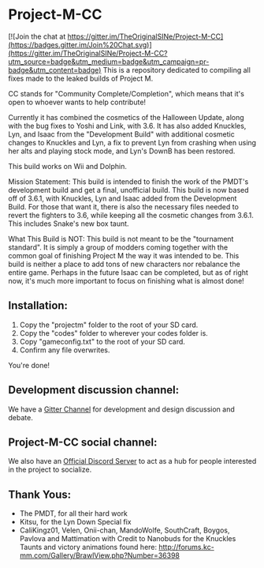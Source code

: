 # Project-M-CC

[![Join the chat at https://gitter.im/TheOriginalSINe/Project-M-CC](https://badges.gitter.im/Join%20Chat.svg)](https://gitter.im/TheOriginalSINe/Project-M-CC?utm_source=badge&utm_medium=badge&utm_campaign=pr-badge&utm_content=badge)
This is a repository dedicated to compiling all fixes made to the leaked builds of Project M.

CC stands for "Community Complete/Completion", which means that it's open to whoever wants to help contribute!

Currently it has combined the cosmetics of the Halloween Update, along with the bug fixes to Yoshi and Link, with 3.6. It has also added Knuckles, Lyn, and Isaac from the "Development Build" with additional cosmetic changes to Knuckles and Lyn, a fix to prevent Lyn from crashing when using her alts and playing stock mode, and Lyn's DownB has been restored.

This build works on Wii and Dolphin.

Mission Statement: This build is intended to finish the work of the PMDT's development build and get a final, unofficial build. This build is now based off of 3.6.1, with Knuckles, Lyn and Isaac added from the Development Build. For those that want it, there is also the necessary files needed to revert the fighters to 3.6, while keeping all the cosmetic changes from 3.6.1. This includes Snake's new box taunt.

What This Build is NOT: This build is not meant to be the "tournament standard". It is simply a group of modders coming together with the common goal of finishing Project M the way it was intended to be. This build is neither a place to add tons of new characters nor rebalance the entire game. Perhaps in the future Isaac can be completed, but as of right now, it's much more important to focus on finishing what is almost done!

## Installation:

1. Copy the "projectm" folder to the root of your SD card.
2. Copy the "codes" folder to wherever your codes folder is.
3. Copy "gameconfig.txt" to the root of your SD card.
4. Confirm any file overwrites.

You're done!

## Development discussion channel: 

We have a [Gitter Channel](https://gitter.im/TheOriginalSINe/Project-M-CC#) for development and design discussion and debate.

## Project-M-CC social channel:

We also have an [Official Discord Server](https://discord.gg/0gfdMUkajXaUVpzF) to act as a hub for people interested in the project to socialize.

## Thank Yous:
* The PMDT, for all their hard work
* Kitsu, for the Lyn Down Special fix
* CaliKingz01, Velen, Onii-chan, MandoWolfe, SouthCraft, Boygos, Pavlova and Mattimation with Credit to Nanobuds for the Knuckles Taunts and victory animations found here: http://forums.kc-mm.com/Gallery/BrawlView.php?Number=36398
